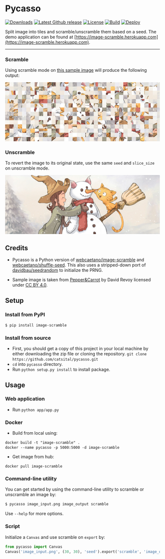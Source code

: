 # Pycasso

[![Downloads](https://pepy.tech/badge/image-scramble)](https://pepy.tech/project/image-scramble)
[![Latest Github release](https://img.shields.io/github/tag/catsital/pycasso.svg)](https://github.com/catsital/pycasso/releases/latest)
[![License](https://img.shields.io/badge/license-MIT-blue.svg)](https://github.com/catsital/pycasso/blob/main/LICENSE)
[![Build](https://github.com/catsital/pycasso/actions/workflows/python-package.yml/badge.svg)](https://github.com/catsital/pycasso/actions/workflows/python-package.yml)
[![Deploy](https://github.com/catsital/pycasso/actions/workflows/deploy-main.yml/badge.svg)](https://github.com/catsital/pycasso/actions/workflows/deploy-main.yml)

Split image into tiles and scramble/unscramble them based on a seed. The demo application can be found at [https://image-scramble.herokuapp.com](https://image-scramble.herokuapp.com).

---

### Scramble

Using scramble mode on [this sample image](./examples/en_Pepper-and-Carrot_by-David-Revoy_E05P01_p2.png) will produce the following output:

![example_scramble](./examples/v1.0.0/en_Pepper-and-Carrot_by-David-Revoy_E05P01_p2_v1.0.0-prng.png)

### Unscramble

To revert the image to its original state, use the same `seed` and `slice_size` on unscramble mode.

![example_unscramble](./examples/v1.0.0/en_Pepper-and-Carrot_by-David-Revoy_E05P01_p2_v1.0.0-prng-unscramble.png)

## Credits

* Pycasso is a Python version of [webcaetano/image-scramble](https://github.com/webcaetano/image-scramble) and [webcaetano/shuffle-seed](https://github.com/webcaetano/shuffle-seed). This also uses a stripped-down port of [davidbau/seedrandom](https://github.com/davidbau/seedrandom) to initialize the PRNG.

* Sample image is taken from [Pepper&Carrot](https://peppercarrot.com/) by David Revoy licensed under [CC BY 4.0](https://www.peppercarrot.com/en/license/index.html).

## Setup

### Install from PyPI

```bash
$ pip install image-scramble
```

### Install from source

*  First, you should get a copy of this project in your local machine by either downloading the zip file or cloning the repository. `git clone https://github.com/catsital/pycasso.git`
* `cd` into `pycasso` directory.
* Run `python setup.py install` to install package.

## Usage

### Web application

* Run `python app/app.py`

### Docker

* Build from local using:

```
docker build -t "image-scramble" .
docker --name pycasso -p 5000:5000 -d image-scramble
```

* Get image from hub:

```
docker pull image-scramble
```

### Command-line utility

You can get started by using the command-line utility to scramble or unscramble an image by:

```bash
$ pycasso image_input.png image_output scramble
```

Use `--help` for more options.

### Script

Initialize a `Canvas` and use scramble on `export` by:

```python
from pycasso import Canvas
Canvas('image_input.png', (30, 30), 'seed').export('scramble', 'image_output', 'jpeg')
```

